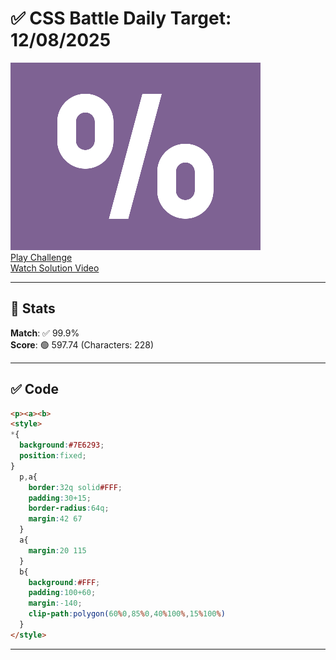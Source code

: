 # ✅ CSS Battle Daily Target: 12/08/2025

![Target](./images/12.png)  
[Play Challenge](https://cssbattle.dev/play/mqb7m5IBWG7O0MUNeR1j)  
[Watch Solution Video](https://youtube.com/shorts/Ik0cFfmYf-w)

---

## 🔢 Stats

**Match**: ✅ 99.9%  
**Score**: 🟢 597.74 (Characters: 228)

---

## ✅ Code

```html
<p><a><b>
<style>
*{
  background:#7E6293;
  position:fixed;
}
  p,a{
    border:32q solid#FFF;
    padding:30+15;
    border-radius:64q;
    margin:42 67
  }
  a{
    margin:20 115
  }
  b{
    background:#FFF;
    padding:100+60;
    margin:-140;
    clip-path:polygon(60%0,85%0,40%100%,15%100%)
  }
</style>
```

---
